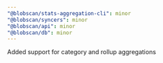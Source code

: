 ```yaml
---
"@blobscan/stats-aggregation-cli": minor
"@blobscan/syncers": minor
"@blobscan/api": minor
"@blobscan/db": minor
---
```


Added support for category and rollup aggregations
